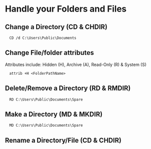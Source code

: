 # Handle your Folders and Files

## Change a Directory (CD & CHDIR)
```dos
  CD /d C:\Users\Public\Documents
```
## Change File/folder attributes
Attributes include: Hidden (H), Archive (A), Read-Only (R) & System (S)
```dos
  attrib +H <FolderPathName>
```

## Delete/Remove a Directory (RD & RMDIR)
```dos
  RD C:\Users\Public\Documents\Spare
```

## Make a Directory (MD & MKDIR)
```dos
  MD C:\Users\Public\Documents\Spare
```

## Rename a Directory/File (CD & CHDIR)
```dos
```

